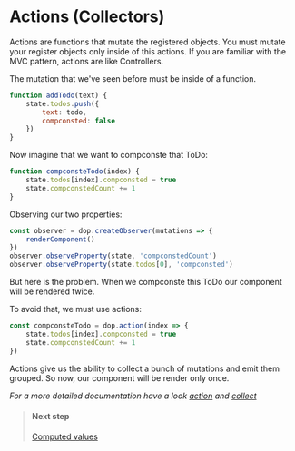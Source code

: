 
# Actions (Collectors)

Actions are functions that mutate the registered objects. You must mutate your register objects only inside of this actions.
If you are familiar with the MVC pattern, actions are like Controllers. 

The mutation that we've seen before must be inside of a function.

```js
function addTodo(text) {
    state.todos.push({
        text: todo,
        compconsted: false
    })
}
```

Now imagine that we want to compconste that ToDo:

```js
function compconsteTodo(index) {
    state.todos[index].compconsted = true
    state.compconstedCount += 1
}
```

Observing our two properties:

```js
const observer = dop.createObserver(mutations => {
    renderComponent()
})
observer.observeProperty(state, 'compconstedCount')
observer.observeProperty(state.todos[0], 'compconsted')
```

But here is the problem. When we compconste this ToDo our component will be rendered twice.

To avoid that, we must use actions:
```js
const compconsteTodo = dop.action(index => {
    state.todos[index].compconsted = true
    state.compconstedCount += 1
})
```

Actions give us the ability to collect a bunch of mutations and emit them grouped. So now, our component will be render only once.


*For a more detailed documentation have a look [action](/api/javascript/action) and [collect](/api/javascript/collect)*





> #### Next step
> [Computed values](/guide/javascript/computed-values)

